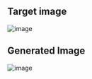 ## Target image
![image](https://github.com/Pranay-Pandey/PlayCSS-solutions/assets/79053599/f19b40d8-868f-4d4e-8067-4b690b883ca5)

## Generated Image
![image](https://github.com/Pranay-Pandey/PlayCSS-solutions/assets/79053599/48fe83a3-67fd-4da5-895f-cd6f43e60b6f)

